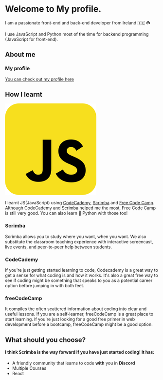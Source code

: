 # Welcome to My profile.

I am a passionate front-end and back-end developer from Ireland 🇮🇪 ☘️

I use JavaScript and Python most of the time for backend programming (JavaScript for front-end).

## About me
### My profile
[You can check out my profile here](https://github.com/dripini)


## How I learnt
![Hi](javascript2.svg) 

I learnt JS(JavaScript) using [CodeCademy](https://codecademy.com), [Scrimba](https://scrimba.com/) and [Free Code Camp](https://www.freecodecamp.org). Although CodeCademy and Scrimba helped me the most, Free Code Camp is still very good. You can also learn 🐍 Python with those too!

### Scrimba
Scrimba allows you to study where you want, when you want. We also substitute the classroom teaching experience with interactive screencast, live events, and peer-to-peer help between students.


### CodeCademy
If you're just getting started learning to code, Codecademy is a great way to get a sense for what coding is and how it works. It's also a great free way to see if coding might be something that speaks to you as a potential career option before jumping in with both feet.


### freeCodeCamp
It compiles the often scattered information about coding into clear and useful lessons. If you are a self-learner, freeCodeCamp is a great place to start learning. If you're just looking for a good free primer in web development before a bootcamp, freeCodeCamp might be a good option.

## What should you choose?
#### I think Scrimba is the way forward if you have just started coding! It has:
- A friendly community that learns to code **with** you in **Discord**
- Multiple Courses
- React
